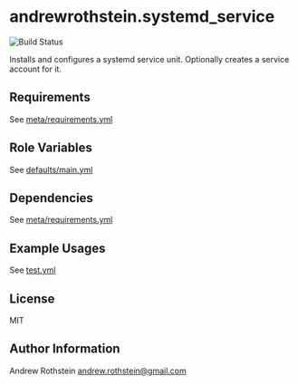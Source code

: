 andrewrothstein.systemd_service
=========
![Build Status](https://github.com/andrewrothstein/ansible-systemd_service/actions/workflows/build.yml/badge.svg)

Installs and configures a systemd service unit. Optionally creates a service account for it.

Requirements
------------

See [meta/requirements.yml](meta/requirements.yml)

Role Variables
--------------

See [defaults/main.yml](defaults/main.yml)

Dependencies
------------

See [meta/requirements.yml](meta/requirements.yml)

Example Usages
----------------

See [test.yml](test.yml)


License
-------

MIT

Author Information
------------------

Andrew Rothstein <andrew.rothstein@gmail.com>

